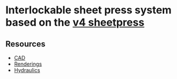 # Interlockable sheet press system based on the [v4 sheetpress](../sheetpress-cell/)

## Resources

- [CAD]()
- [Renderings](./renderings)
- [Hydraulics](./components/hydraulics)

